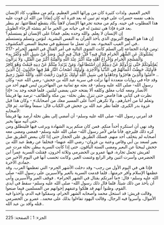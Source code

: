 ------------------------------------------------------------------------

الخير العميم. ولذات كثيرة كان من ورائها الشر العظيم. وكم من مطلوب كاد
الإنسان يذهب نفسه حسرات على فوته ثم تبين له بعد فترة أنه كان إنقاذاً من
الله أن فوت عليه هذا المطلوب في حينه. وكم من محنة تجرعها الإنسان لاهثاً
يكاد يتقطع لفظاعتها. ثم ينظر بعد فترة فإذا هي تنشئ له في حياته من الخير
ما لم ينشئه الرخاء الطويل.  
إن الإنسان لا يعلم. والله وحده يعلم. فماذا على الإنسان لو يستسلم؟  
إن هذا هو المنهج التربوي الذي يأخذ القرآن به النفس البشرية. لتؤمن وتسلم
وتستسلم في أمر الغيب المخبوء، بعد أن تعمل ما تستطيع في محيط السعي
المكشوف..  
217- ومن قيادة الجماعة إلى السلم كانت الفتوى التالية في أمر القتال في
الشهر الحرام:  
«يَسْئَلُونَكَ عَنِ الشَّهْرِ الْحَرامِ قِتالٍ فِيهِ؟ قُلْ: قِتالٌ فِيهِ كَبِيرٌ. وَصَدٌّ عَنْ سَبِيلِ اللَّهِ
وَكُفْرٌ بِهِ وَالْمَسْجِدِ الْحَرامِ وَإِخْراجُ أَهْلِهِ مِنْهُ أَكْبَرُ عِنْدَ اللَّهِ وَالْفِتْنَةُ أَكْبَرُ مِنَ
الْقَتْلِ، وَلا يَزالُونَ يُقاتِلُونَكُمْ حَتَّى يَرُدُّوكُمْ عَنْ دِينِكُمْ إِنِ اسْتَطاعُوا، وَمَنْ يَرْتَدِدْ
مِنْكُمْ عَنْ دِينِهِ فَيَمُتْ وَهُوَ كافِرٌ فَأُولئِكَ حَبِطَتْ أَعْمالُهُمْ فِي الدُّنْيا وَالْآخِرَةِ. وَأُولئِكَ
أَصْحابُ النَّارِ هُمْ فِيها خالِدُونَ. إِنَّ الَّذِينَ آمَنُوا وَالَّذِينَ هاجَرُوا وَجاهَدُوا فِي سَبِيلِ
اللَّهِ أُولئِكَ يَرْجُونَ رَحْمَتَ اللَّهِ، وَاللَّهُ غَفُورٌ رَحِيمٌ» ..  
وقد جاء في روايات متعددة أنها نزلت في سرية عبد الله بن جحش- رضي الله
عنه- وكان رسول الله- صلى الله عليه وسلم- قد بعثه مع ثمانية من المهاجرين
ليس فيهم أحد من الأنصار ومعه كتاب مغلق وكلفه ألا يفتحه حتى يمضي ليلتين.
فلما فتحه وجد به: «إذا نظرت في كتابي هذا فامض حتى تنزل بطن نخلة- بين مكة
والطائف- ترصد بها قريشاً وتعلم لنا من أخبارهم.. ولا تكرهن أحداً على المسير
معك من أصحابك» - وكان هذا قبل غزوة بدر الكبرى. فلما نظر عبد الله بن جحش
في الكتاب قال: سمعاً وطاعة. ثم قال لأصحابه:  
قد أمرني رسول الله- صلى الله عليه وسلم- أن أمضي إلى بطن نخلة أرصد بها
قريشاً حتى آتيه منها بخبر.  
وقد نهى أن استكره أحداً منكم. فمن كان منكم يريد الشهادة ويرغب فيها
فلينطلق ومن كره ذلك فليرجع، فأنا ماض لأمر رسول الله- صلى الله عليه وسلم-
فمضى ومضى معه أصحابه لم يتخلف أحد منهم. فسلك الطريق على الحجاز حتى إذا
كان ببعض الطريق ضل بعير لسعد بن أبي وقاص وعتبة بن غزوان- رضي الله عنهما-
فتخلفا عن رهط عبد الله بن جحش ليبحثا عن البعير ومضى الستة الباقون. حتى
إذا كانت السرية ببطن نخلة مرت عير لقريش تحمل تجارة، فيها عمرو بن الحضرمي
وثلاثة آخرون، فقتلت السرية عمراً ابن الحضرمي وأسرت اثنين وفر الرابع وغنمت
العير. وكانت تحسب أنها في اليوم الأخير من جمادى الآخرة.  
فإذا هي في اليوم الأول من رجب- وقد دخلت الأشهر الحرم- التي تعظمها العرب.
وقد عظمها الإسلام وأقر حرمتها.. فلما قدمت السرية بالعير والأسيرين على
رسول الله- صلى الله عليه وسلم- قال: «ما أمرتكم بقتال في الشهر الحرام» .
فوقف العير والأسيرين وأبى أن يأخذ من ذلك شيئاً. فلما قال ذلك رسول الله-
صلى الله عليه وسلم- سقط في أيدي القوم، وظنوا أنهم قد هلكوا وعنفهم
إخوانهم من المسلمين فيما صنعوا.  
وقالت قريش: قد استحل محمد وأصحابه الشهر الحرام، وسفكوا فيه الدم، وأخذوا
فيه الأموال، وأسروا فيه الرجال. وقالت اليهود تفاءلوا بذلك على محمد..
عمرو بن الحضرمي قتله واقد بن عبد الله..

------------------------------------------------------------------------

الجزء: 1 ¦ الصفحة: 225
